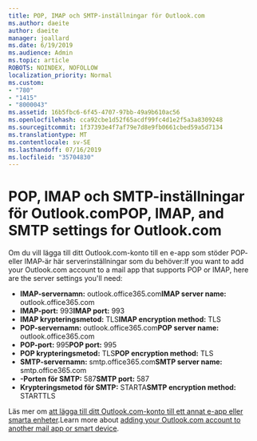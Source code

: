 ```yaml
---
title: POP, IMAP och SMTP-inställningar för Outlook.com
ms.author: daeite
author: daeite
manager: joallard
ms.date: 6/19/2019
ms.audience: Admin
ms.topic: article
ROBOTS: NOINDEX, NOFOLLOW
localization_priority: Normal
ms.custom:
- "780"
- "1415"
- "8000043"
ms.assetid: 16b5fbc6-6f45-4707-97bb-49a9b610ac56
ms.openlocfilehash: cca92cbe1d52f65acdf99fc4d1e2f5a3a8309248
ms.sourcegitcommit: 1f37393e4f7af79e7d8e9fb0661cbed59a5d7134
ms.translationtype: MT
ms.contentlocale: sv-SE
ms.lasthandoff: 07/16/2019
ms.locfileid: "35704830"
---
```

# <a name="pop-imap-and-smtp-settings-for-outlookcom"></a><span data-ttu-id="49264-102">POP, IMAP och SMTP-inställningar för Outlook.com</span><span class="sxs-lookup"><span data-stu-id="49264-102">POP, IMAP, and SMTP settings for Outlook.com</span></span>

<span data-ttu-id="49264-103">Om du vill lägga till ditt Outlook.com-konto till en e-app som stöder POP- eller IMAP-är här serverinställningar som du behöver:</span><span class="sxs-lookup"><span data-stu-id="49264-103">If you want to add your Outlook.com account to a mail app that supports POP or IMAP, here are the server settings you'll need:</span></span>
  
- <span data-ttu-id="49264-104">**IMAP-servernamn:** outlook.office365.com</span><span class="sxs-lookup"><span data-stu-id="49264-104">**IMAP server name:** outlook.office365.com</span></span>
- <span data-ttu-id="49264-105">**IMAP-port:** 993</span><span class="sxs-lookup"><span data-stu-id="49264-105">**IMAP port:** 993</span></span>
- <span data-ttu-id="49264-106">**IMAP krypteringsmetod:** TLS</span><span class="sxs-lookup"><span data-stu-id="49264-106">**IMAP encryption method:** TLS</span></span>
- <span data-ttu-id="49264-107">**POP-servernamn:** outlook.office365.com</span><span class="sxs-lookup"><span data-stu-id="49264-107">**POP server name:** outlook.office365.com</span></span>  
- <span data-ttu-id="49264-108">**POP-port:** 995</span><span class="sxs-lookup"><span data-stu-id="49264-108">**POP port:** 995</span></span>  
- <span data-ttu-id="49264-109">**POP krypteringsmetod:** TLS</span><span class="sxs-lookup"><span data-stu-id="49264-109">**POP encryption method:** TLS</span></span>  
- <span data-ttu-id="49264-110">**SMTP-servernamn:** smtp.office365.com</span><span class="sxs-lookup"><span data-stu-id="49264-110">**SMTP server name:** smtp.office365.com</span></span>
- <span data-ttu-id="49264-111">**-Porten för SMTP:** 587</span><span class="sxs-lookup"><span data-stu-id="49264-111">**SMTP port:** 587</span></span>
- <span data-ttu-id="49264-112">**Krypteringsmetod för SMTP:** STARTA</span><span class="sxs-lookup"><span data-stu-id="49264-112">**SMTP encryption method:** STARTTLS</span></span>

<span data-ttu-id="49264-113">Läs mer om [att lägga till ditt Outlook.com-konto till ett annat e-app eller smarta enheter](https://support.office.com/article/73f3b178-0009-41ae-aab1-87b80fa94970?wt.mc_id=Office_Outlook_com_Alchemy).</span><span class="sxs-lookup"><span data-stu-id="49264-113">Learn more about [adding your Outlook.com account to another mail app or smart device](https://support.office.com/article/73f3b178-0009-41ae-aab1-87b80fa94970?wt.mc_id=Office_Outlook_com_Alchemy).</span></span>
